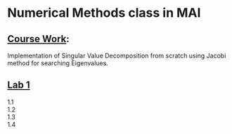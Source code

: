 # Numerical Methods class in MAI

## [Course Work](https://github.com/vladiq/MAI-Numerical-Methods-class/blob/main/course_work/svd.py):
Implementation of Singular Value Decomposition from scratch using Jacobi method for searching Eigenvalues.

## [Lab 1](https://github.com/vladiq/MAI-Numerical-Methods-class/blob/main/lab_1/lab_1.py)
1.1  
1.2  
1.3  
1.4


